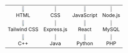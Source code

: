 <table>
  <tr>
    <td align="center"><img src="https://cdn.jsdelivr.net/gh/devicons/devicon/icons/html5/html5-original.svg" width="25%"/><br>HTML</td>
    <td align="center"><img src="https://cdn.jsdelivr.net/gh/devicons/devicon/icons/css3/css3-original.svg" width="25%"/><br>CSS</td>
    <td align="center"><img src="https://cdn.jsdelivr.net/gh/devicons/devicon/icons/javascript/javascript-original.svg" width="25%"/><br>JavaScript</td>
    <td align="center"><img src="https://cdn.jsdelivr.net/gh/devicons/devicon/icons/nodejs/nodejs-original.svg" width="25%"/><br>Node.js</td>
  </tr>
  <tr>
    <td align="center"><img src="https://cdn.jsdelivr.net/gh/devicons/devicon/icons/tailwindcss/tailwindcss-plain.svg" width="25%"/><br>Tailwind CSS</td>
    <td align="center"><img src="https://cdn.jsdelivr.net/gh/devicons/devicon/icons/express/express-original.svg" width="25%"/><br>Express.js</td>
    <td align="center"><img src="https://cdn.jsdelivr.net/gh/devicons/devicon/icons/react/react-original.svg" width="25%"/><br>React</td>
    <td align="center"><img src="https://cdn.jsdelivr.net/gh/devicons/devicon/icons/mysql/mysql-original.svg" width="25%"/><br>MySQL</td>
  </tr>
  <tr>
    <td align="center"><img src="https://cdn.jsdelivr.net/gh/devicons/devicon/icons/cplusplus/cplusplus-original.svg" width="25%"/><br>C++</td>
    <td align="center"><img src="https://cdn.jsdelivr.net/gh/devicons/devicon/icons/java/java-original.svg" width="25%"/><br>Java</td>
    <td align="center"><img src="https://cdn.jsdelivr.net/gh/devicons/devicon/icons/python/python-original.svg" width="25%"/><br>Python</td>
    <td align="center"><img src="https://cdn.jsdelivr.net/gh/devicons/devicon/icons/php/php-original.svg" width="25%"/><br>PHP</td>
  </tr>
</table>
